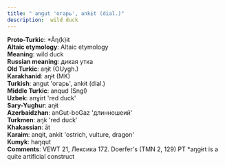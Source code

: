```yaml
---
title: " angut 'огарь', ankɨt (dial.)"
description:  wild duck
---
```


<strong>Proto-Turkic</strong>:  *Ăŋ(k)ɨt<br>
<strong>Altaic etymology</strong>:  Altaic etymology<br>
<strong>Meaning</strong>:  wild duck<br>
<strong>Russian meaning</strong>:  дикая утка<br>
<strong>Old Turkic</strong>:  aŋɨt (OUygh.)<br>
<strong>Karakhanid</strong>:  aŋɨt (MK)<br>
<strong>Turkish</strong>:  angut 'огарь', ankɨt (dial.)<br>
<strong>Middle Turkic</strong>:  anqud (Sngl)<br>
<strong>Uzbek</strong>:  anɣirt 'red duck'<br>
<strong>Sary-Yughur</strong>:  aŋɨt<br>
<strong>Azerbaidzhan</strong>:  anGut-boGaz 'длинношеий'<br>
<strong>Turkmen</strong>:  aŋk 'red duck'<br>
<strong>Khakassian</strong>:  āt<br>
<strong>Karaim</strong>:  anqɨt, ankit 'ostrich, vulture, dragon'<br>
<strong>Kumyk</strong>:  haŋqut<br>
<strong>Comments</strong>:  VEWT 21, Лексика 172. Doerfer's (TMN 2, 129) PT *aŋgɨrt is a quite artificial construct<br>



